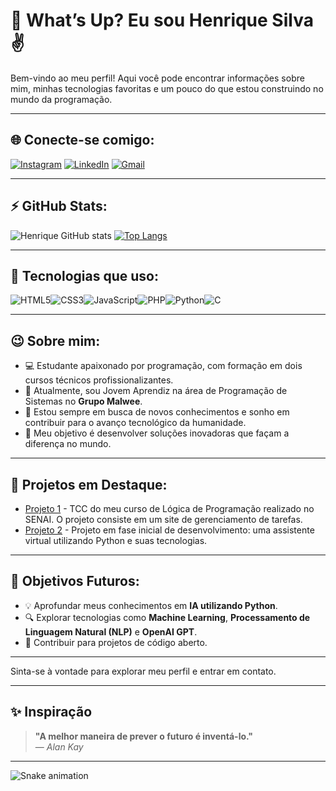 # 👋 What’s Up? Eu sou Henrique Silva ✌️

Bem-vindo ao meu perfil! Aqui você pode encontrar informações sobre mim, minhas tecnologias favoritas e um pouco do que estou construindo no mundo da programação.

---

## 🌐 Conecte-se comigo:

[![Instagram](https://img.shields.io/badge/Instagram-E4405F?style=for-the-badge&logo=instagram&logoColor=white)](https://www.instagram.com/henrique.nte/)
[![LinkedIn](https://img.shields.io/badge/LinkedIn-0077B5?style=for-the-badge&logo=linkedin&logoColor=white)](https://www.linkedin.com/in/henrique-santos-silva-8461382a2/)
[![Gmail](https://img.shields.io/badge/Gmail-D14836?style=for-the-badge&logo=gmail&logoColor=white)](mailto:silvashrq@gmail.com)

---

## ⚡ GitHub Stats:

![Henrique GitHub stats](https://github-readme-stats.vercel.app/api?username=Henrique-nte&show_icons=true&theme=radical)
[![Top Langs](https://github-readme-stats.vercel.app/api/top-langs/?username=Henrique-nte&layout=compact&theme=radical)](https://github.com/anuraghazra/github-readme-stats)

---

## 🚀 Tecnologias que uso:

<div style="display: flex; flex-wrap: wrap;">
   <img alt="HTML5" src="https://img.shields.io/badge/HTML5-E34F26?style=for-the-badge&logo=html5&logoColor=white" />
   <img alt="CSS3" src="https://img.shields.io/badge/CSS3-1572B6?style=for-the-badge&logo=css3&logoColor=white" />
   <img alt="JavaScript" src="https://img.shields.io/badge/JavaScript-F7DF1E?style=for-the-badge&logo=javascript&logoColor=black" />
   <img alt="PHP" src="https://img.shields.io/badge/PHP-777BB4?style=for-the-badge&logo=php&logoColor=white" />
   <img alt="Python" src="https://img.shields.io/badge/Python-14354C?style=for-the-badge&logo=python&logoColor=white" />
   <img alt="C" src="https://img.shields.io/badge/C-00599C?style=for-the-badge&logo=c&logoColor=white" />
</div>

---

## 😉 Sobre mim:

- 💻 Estudante apaixonado por programação, com formação em dois cursos técnicos profissionalizantes.
- 🚀 Atualmente, sou Jovem Aprendiz na área de Programação de Sistemas no **Grupo Malwee**.
- 🌱 Estou sempre em busca de novos conhecimentos e sonho em contribuir para o avanço tecnológico da humanidade.
- 🎯 Meu objetivo é desenvolver soluções inovadoras que façam a diferença no mundo.

---

## 🌟 Projetos em Destaque:

- [Projeto 1](https://github.com/henrique-nte/Quality-Time) - TCC do meu curso de Lógica de Programação realizado no SENAI. O projeto consiste em um site de gerenciamento de tarefas.
- [Projeto 2](https://github.com/henrique-nte/Julie-s) - Projeto em fase inicial de desenvolvimento: uma assistente virtual utilizando Python e suas tecnologias.

---

## 🎯 Objetivos Futuros:

- 💡 Aprofundar meus conhecimentos em **IA utilizando Python**.
- 🔍 Explorar tecnologias como **Machine Learning**, **Processamento de Linguagem Natural (NLP)** e **OpenAI GPT**.
- 🚀 Contribuir para projetos de código aberto.

---

Sinta-se à vontade para explorar meu perfil e entrar em contato. 

---

## ✨ Inspiração

> **"A melhor maneira de prever o futuro é inventá-lo."**  
> — *Alan Kay*

---

![Snake animation](https://github.com/Henrique-nte/blob/output/github-contribution-grid-snake.svg)

